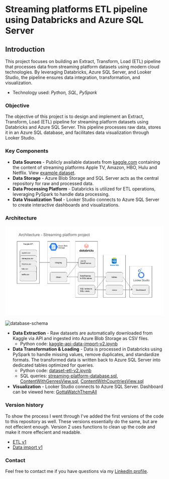 # Streaming platforms ETL pipeline using Databricks and Azure SQL Server

## Introduction
This project focuses on building an Extract, Transform, Load (ETL) pipeline that processes data from streaming platform datasets using modern cloud technologies. By leveraging Databricks, Azure SQL Server, and Looker Studio, the pipeline ensures  data integration, transformation, and visualization.
- Technology used: *Python, SQL, PySpark*

### Objective
The objective of this project is to design and implement an Extract, Transform, Load (ETL) pipeline for streaming platform datasets using Databricks and Azure SQL Server. This pipeline processes raw data, stores it in an Azure SQL database, and facilitates data visualization through Looker Studio.

### Key Components
- **Data Sources** - Publicly available datasets from [kaggle.com](https://www.kaggle.com/datasets/octopusteam/full-apple-tv-dataset) containing the content of streaming platforms Apple TV, Amazon, HBO, Hulu and Netflix. View [example dataset](https://github.com/datamannetje/databricks-etl-pipeline/blob/main/apple-tv-dataset.csv).
- **Data Storage** - Azure Blob Storage and SQL Server acts as the central repository for raw and processed data.
- **Data Processing Platform** - Databricks is utilized for ETL operations, leveraging PySpark to handle data processing.
- **Data Visualization Tool** - Looker Studio connects to Azure SQL Server to create interactive dashboards and visualizations.

### Architecture

![project data architecture](streaming-platform-data-architecture.png)

![database-schema](https://github.com/datamannetje/streaming-platforms-databricks-project/blob/main/streaming-platform-database-schema.png)

- **Data Extraction** - Raw datasets are automatically downloaded from Kaggle via API and ingested into Azure Blob Storage as CSV files.
  - Python code: [kaggle-api-data-import-v2.ipynb](https://github.com/datamannetje/streaming-platforms-databricks-project/blob/main/kaggle-api-data-import-v2.ipynb)
- **Data Transformation & Loading** - Data is processed in Databricks using PySpark to handle missing values, remove duplicates, and standardize formats. The transformed data is written back to Azure SQL Server into dedicated tables optimized for queries. 
  - Python code: [dataset-etl-v2.ipynb](https://github.com/datamannetje/streaming-platforms-databricks-project/blob/main/dataset-etl-v2.ipynb)
  - SQL queries: [streaming-platform-database.sql](https://github.com/datamannetje/streaming-platforms-databricks-project/blob/main/streaming-platform-database.sql), [ContentWithGenresView.sql](https://github.com/datamannetje/streaming-platforms-databricks-project/blob/main/ContentWithGenresView.sql), [ContentWithCountriesView.sql](https://github.com/datamannetje/streaming-platforms-databricks-project/blob/main/ContentWithCountriesView.sql)
- **Visualization** - Looker Studio connects to Azure SQL Server. Dashboard can be viewed here: [GottaWatchThemAll](https://lookerstudio.google.com/reporting/cec21366-93d6-49c1-b44b-13a5a8bf2d55)

### Version history
To show the process I went through I've added the first versions of the code to this repository as well. These versions essentially do the same, but are not effecient enough. Version 2 uses functions to clean up the code and make it more effecient and readable.
- [ETL v1](https://github.com/datamannetje/databricks-etl-pipeline/blob/main/dataset-etl-v1.ipynb)
- [Data import v1](https://github.com/datamannetje/databricks-etl-pipeline/blob/main/kaggle-api-data-import-v1.ipynb)
 

### Contact
Feel free to contact me if you have questions via my [LinkedIn profile](https://www.linkedin.com/in/thomasdewit/).

